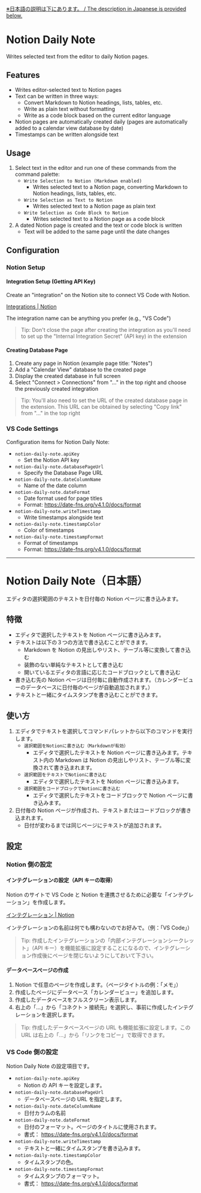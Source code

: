 [※日本語の説明は下にあります。 / The description in Japanese is provided below.](#notion-daily-note日本語)

# Notion Daily Note

Writes selected text from the editor to daily Notion pages.

## Features

- Writes editor-selected text to Notion pages
- Text can be written in three ways:
  - Convert Markdown to Notion headings, lists, tables, etc.
  - Write as plain text without formatting
  - Write as a code block based on the current editor language
- Notion pages are automatically created daily (pages are automatically added to a calendar view database by date)
- Timestamps can be written alongside text

## Usage

1. Select text in the editor and run one of these commands from the command palette:
   - `Write Selection to Notion (Markdown enabled)`
     - Writes selected text to a Notion page, converting Markdown to Notion headings, lists, tables, etc.
   - `Write Selection as Text to Notion`
     - Writes selected text to a Notion page as plain text
   - `Write Selection as Code Block to Notion`
     - Writes selected text to a Notion page as a code block
1. A dated Notion page is created and the text or code block is written
   - Text will be added to the same page until the date changes

## Configuration

### Notion Setup

#### Integration Setup (Getting API Key)

Create an "integration" on the Notion site to connect VS Code with Notion.

[Integrations | Notion](https://www.notion.so/profile/integrations)

The integration name can be anything you prefer (e.g., "VS Code")

> Tip: Don't close the page after creating the integration as you'll need to set up the "Internal Integration Secret" (API key) in the extension

#### Creating Database Page

1. Create any page in Notion (example page title: "Notes")
2. Add a "Calendar View" database to the created page
3. Display the created database in full screen
4. Select "Connect > Connections" from "..." in the top right and choose the previously created integration

> Tip: You'll also need to set the URL of the created database page in the extension. This URL can be obtained by selecting "Copy link" from "..." in the top right

### VS Code Settings

Configuration items for Notion Daily Note:

- `notion-daily-note.apiKey`
  - Set the Notion API key
- `notion-daily-note.databasePageUrl`
  - Specify the Database Page URL
- `notion-daily-note.dateColumnName`
  - Name of the date column
- `notion-daily-note.dateFormat`
  - Date format used for page titles
  - Format: https://date-fns.org/v4.1.0/docs/format
- `notion-daily-note.writeTimestamp`
  - Write timestamps alongside text
- `notion-daily-note.timestampColor`
  - Color of timestamps
- `notion-daily-note.timestampFormat`
  - Format of timestamps
  - Format: https://date-fns.org/v4.1.0/docs/format

---

# Notion Daily Note（日本語）

エディタの選択範囲のテキストを日付毎の Notion ページに書き込みます。

## 特徴

- エディタで選択したテキストを Notion ページに書き込みます。
- テキストは以下の３つの方法で書き込むことができます。
  - Markdown を Notion の見出しやリスト、テーブル等に変換して書き込む
  - 装飾のない単純なテキストとして書き込む
  - 開いているエディタの言語に応じたコードブロックとして書き込む
- 書き込む先の Notion ページは日付毎に自動作成されます。（カレンダービューのデータベースに日付毎のページが自動追加されます。）
- テキストと一緒にタイムスタンプを書き込むことができます。

## 使い方

1. エディタでテキストを選択してコマンドパレットから以下のコマンドを実行します。
   - `選択範囲をNotionに書き込む（Markdownが有効）`
     - エディタで選択したテキストを Notion ページに書き込みます。テキスト内の Markdown は Notion の見出しやリスト、テーブル等に変換されて書き込まれます。
   - `選択範囲をテキストでNotionに書き込む`
     - エディタで選択したテキストを Notion ページに書き込みます。
   - `選択範囲をコードブロックでNotionに書き込む`
     - エディタで選択したテキストをコードブロックで Notion ページに書き込みます。
1. 日付毎の Notion ページが作成され、テキストまたはコードブロックが書き込まれます。
   - 日付が変わるまでは同じページにテキストが追加されます。

## 設定

### Notion 側の設定

#### インテグレーションの設定（API キーの取得）

Notion のサイトで VS Code と Notion を連携させるために必要な「インテグレーション」を作成します。

[インテグレーション | Notion](https://www.notion.so/profile/integrations)

インテグレーションの名前は何でも構わないのでお好みで。（例：「VS Code」）

> Tip: 作成したインテグレーションの「内部インテグレーションシークレット」（API キー）を機能拡張に設定することになるので、インテグレーション作成後にページを閉じないようにしておいて下さい。

#### データベースページの作成

1. Notion で任意のページを作成します。（ページタイトルの例：「メモ」）
2. 作成したページにデータベース「カレンダービュー」を追加します。
3. 作成したデータベースをフルスクリーン表示します。
4. 右上の「…」から「コネクト > 接続先」を選択し、事前に作成したインテグレーションを選択します。

> Tip: 作成したデータベースページの URL も機能拡張に設定します。この URL は右上の「…」から「リンクをコピー」で取得できます。

### VS Code 側の設定

Notion Daily Note の設定項目です。

- `notion-daily-note.apiKey`
  - Notion の API キーを設定します。
- `notion-daily-note.databasePageUrl`
  - データベースページの URL を指定します。
- `notion-daily-note.dateColumnName`
  - 日付カラムの名前
- `notion-daily-note.dateFormat`
  - 日付のフォーマット。ページのタイトルに使用されます。
  - 書式： https://date-fns.org/v4.1.0/docs/format
- `notion-daily-note.writeTimestamp`
  - テキストと一緒にタイムスタンプを書き込みます。
- `notion-daily-note.timestampColor`
  - タイムスタンプの色。
- `notion-daily-note.timestampFormat`
  - タイムスタンプのフォーマット。
  - 書式： https://date-fns.org/v4.1.0/docs/format
